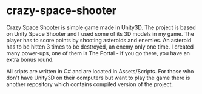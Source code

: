 # crazy-space-shooter

Crazy Space Shooter is simple game made in Unity3D.
The project is based on Unity Space Shooter and I used some of its 3D models in my game.
The player has to score points by shooting asteroids and enemies. 
An asteroid has to be hitten 3 times to be destroyed, an enemy only one time.
I created many power-ups, one of them is The Portal - if you go there, you have an extra bonus round.

All sripts are written in C# and are located in Assets/Scripts.
For those who don't have Unity3D on their computers but want to play the game
there is another repository which contains compiled version of the project.

